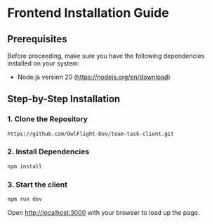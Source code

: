 # Frontend Installation Guide

## Prerequisites
Before proceeding, make sure you have the following dependencies installed on your system:
- Node.js version 20 (https://nodejs.org/en/download)

## Step-by-Step Installation

### 1. Clone the Repository
```bash
https://github.com/OwlFlight-Dev/team-task-client.git
```

### 2. Install Dependencies
```bash
npm install
```

### 3. Start the client
```bash
npm run dev
```

Open [http://localhost:3000](http://localhost:3000) with your browser to load up the page.